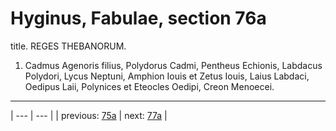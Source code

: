 # Hyginus, Fabulae, section 76a

title. REGES THEBANORUM.



1. Cadmus Agenoris filius, Polydorus Cadmi, Pentheus Echionis, Labdacus Polydori, Lycus Neptuni, Amphion Iouis et Zetus Iouis, Laius Labdaci, Oedipus Laii, Polynices et Eteocles Oedipi, Creon Menoecei.



---

| --- | --- |
| previous: [75a](../75a/) | next: [77a](../77a/) |